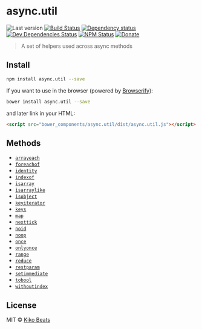 # async.util

![Last version](https://img.shields.io/github/tag/Kikobeats/async.util.svg?style=flat-square)
[![Build Status](http://img.shields.io/travis/Kikobeats/async.util/master.svg?style=flat-square)](https://travis-ci.org/Kikobeats/async.util)
[![Dependency status](http://img.shields.io/david/Kikobeats/async.util.svg?style=flat-square)](https://david-dm.org/Kikobeats/async.util)
[![Dev Dependencies Status](http://img.shields.io/david/dev/Kikobeats/async.util.svg?style=flat-square)](https://david-dm.org/Kikobeats/async.util#info=devDependencies)
[![NPM Status](http://img.shields.io/npm/dm/async.util.svg?style=flat-square)](https://www.npmjs.org/package/async.util)
[![Donate](https://img.shields.io/badge/donate-paypal-blue.svg?style=flat-square)](https://paypal.me/kikobeats)

> A set of helpers used across async methods

## Install

```bash
npm install async.util --save
```

If you want to use in the browser (powered by [Browserify](http://browserify.org/)):

```bash
bower install async.util --save
```

and later link in your HTML:

```html
<script src="bower_components/async.util/dist/async.util.js"></script>
```

## Methods

- [`arrayeach`]()
- [`foreachof`]()
- [`identity`]()
- [`indexof`]()
- [`isarray`]()
- [`isarraylike`]()
- [`isobject`]()
- [`keyiterator`]()
- [`keys`]()
- [`map`]()
- [`nexttick`]()
- [`noid`]()
- [`noop`]()
- [`once`]()
- [`onlyonce`]()
- [`range`]()
- [`reduce`]()
- [`restparam`]()
- [`setimmediate`]()
- [`tobool`]()
- [`withoutindex`]()

## License

MIT © [Kiko Beats](http://www.kikobeats.com)
